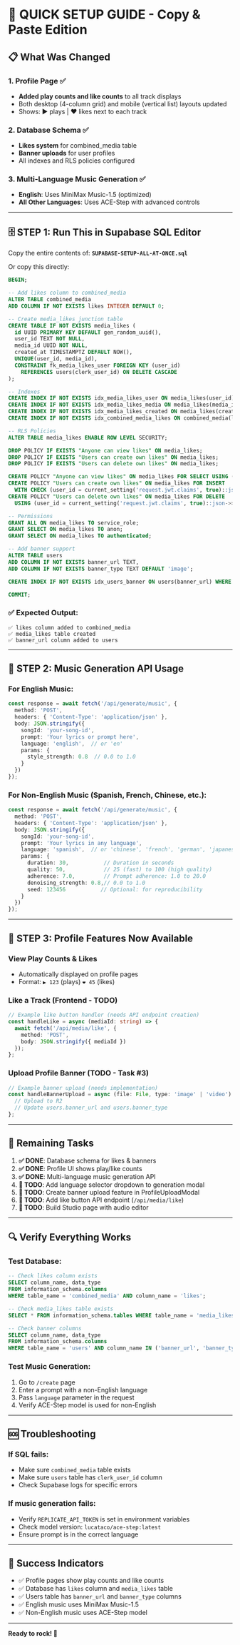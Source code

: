 # 🚀 QUICK SETUP GUIDE - Copy & Paste Edition

## 📋 What Was Changed

### 1. Profile Page ✅
- **Added play counts and like counts** to all track displays
- Both desktop (4-column grid) and mobile (vertical list) layouts updated
- Shows: ▶️ plays | ❤️ likes next to each track

### 2. Database Schema ✅
- **Likes system** for combined_media table
- **Banner uploads** for user profiles
- All indexes and RLS policies configured

### 3. Multi-Language Music Generation ✅
- **English**: Uses MiniMax Music-1.5 (optimized)
- **All Other Languages**: Uses ACE-Step with advanced controls

---

## 🗄️ STEP 1: Run This in Supabase SQL Editor

Copy the entire contents of: **`SUPABASE-SETUP-ALL-AT-ONCE.sql`**

Or copy this directly:

```sql
BEGIN;

-- Add likes column to combined_media
ALTER TABLE combined_media 
ADD COLUMN IF NOT EXISTS likes INTEGER DEFAULT 0;

-- Create media_likes junction table
CREATE TABLE IF NOT EXISTS media_likes (
  id UUID PRIMARY KEY DEFAULT gen_random_uuid(),
  user_id TEXT NOT NULL,
  media_id UUID NOT NULL,
  created_at TIMESTAMPTZ DEFAULT NOW(),
  UNIQUE(user_id, media_id),
  CONSTRAINT fk_media_likes_user FOREIGN KEY (user_id) 
    REFERENCES users(clerk_user_id) ON DELETE CASCADE
);

-- Indexes
CREATE INDEX IF NOT EXISTS idx_media_likes_user ON media_likes(user_id);
CREATE INDEX IF NOT EXISTS idx_media_likes_media ON media_likes(media_id);
CREATE INDEX IF NOT EXISTS idx_media_likes_created ON media_likes(created_at DESC);
CREATE INDEX IF NOT EXISTS idx_combined_media_likes ON combined_media(likes DESC);

-- RLS Policies
ALTER TABLE media_likes ENABLE ROW LEVEL SECURITY;

DROP POLICY IF EXISTS "Anyone can view likes" ON media_likes;
DROP POLICY IF EXISTS "Users can create own likes" ON media_likes;
DROP POLICY IF EXISTS "Users can delete own likes" ON media_likes;

CREATE POLICY "Anyone can view likes" ON media_likes FOR SELECT USING (true);
CREATE POLICY "Users can create own likes" ON media_likes FOR INSERT 
  WITH CHECK (user_id = current_setting('request.jwt.claims', true)::json->>'sub');
CREATE POLICY "Users can delete own likes" ON media_likes FOR DELETE 
  USING (user_id = current_setting('request.jwt.claims', true)::json->>'sub');

-- Permissions
GRANT ALL ON media_likes TO service_role;
GRANT SELECT ON media_likes TO anon;
GRANT SELECT ON media_likes TO authenticated;

-- Add banner support
ALTER TABLE users 
ADD COLUMN IF NOT EXISTS banner_url TEXT,
ADD COLUMN IF NOT EXISTS banner_type TEXT DEFAULT 'image';

CREATE INDEX IF NOT EXISTS idx_users_banner ON users(banner_url) WHERE banner_url IS NOT NULL;

COMMIT;
```

### ✅ Expected Output:
```
✅ likes column added to combined_media
✅ media_likes table created
✅ banner_url column added to users
```

---

## 🎵 STEP 2: Music Generation API Usage

### For English Music:
```typescript
const response = await fetch('/api/generate/music', {
  method: 'POST',
  headers: { 'Content-Type': 'application/json' },
  body: JSON.stringify({
    songId: 'your-song-id',
    prompt: 'Your lyrics or prompt here',
    language: 'english',  // or 'en'
    params: {
      style_strength: 0.8  // 0.0 to 1.0
    }
  })
});
```

### For Non-English Music (Spanish, French, Chinese, etc.):
```typescript
const response = await fetch('/api/generate/music', {
  method: 'POST',
  headers: { 'Content-Type': 'application/json' },
  body: JSON.stringify({
    songId: 'your-song-id',
    prompt: 'Your lyrics in any language',
    language: 'spanish',  // or 'chinese', 'french', 'german', 'japanese', 'korean', etc.
    params: {
      duration: 30,           // Duration in seconds
      quality: 50,            // 25 (fast) to 100 (high quality)
      adherence: 7.0,         // Prompt adherence: 1.0 to 20.0
      denoising_strength: 0.8,// 0.0 to 1.0
      seed: 123456           // Optional: for reproducibility
    }
  })
});
```

---

## 🎨 STEP 3: Profile Features Now Available

### View Play Counts & Likes
- Automatically displayed on profile pages
- Format: `▶️ 123` (plays) `❤️ 45` (likes)

### Like a Track (Frontend - TODO)
```typescript
// Example like button handler (needs API endpoint creation)
const handleLike = async (mediaId: string) => {
  await fetch('/api/media/like', {
    method: 'POST',
    body: JSON.stringify({ mediaId })
  });
};
```

### Upload Profile Banner (TODO - Task #3)
```typescript
// Example banner upload (needs implementation)
const handleBannerUpload = async (file: File, type: 'image' | 'video') => {
  // Upload to R2
  // Update users.banner_url and users.banner_type
};
```

---

## 📝 Remaining Tasks

1. **✅ DONE**: Database schema for likes & banners
2. **✅ DONE**: Profile UI shows play/like counts
3. **✅ DONE**: Multi-language music generation API
4. **🚧 TODO**: Add language selector dropdown to generation modal
5. **🚧 TODO**: Create banner upload feature in ProfileUploadModal
6. **🚧 TODO**: Add like button API endpoint (`/api/media/like`)
7. **🚧 TODO**: Build Studio page with audio editor

---

## 🔍 Verify Everything Works

### Test Database:
```sql
-- Check likes column exists
SELECT column_name, data_type 
FROM information_schema.columns 
WHERE table_name = 'combined_media' AND column_name = 'likes';

-- Check media_likes table exists
SELECT * FROM information_schema.tables WHERE table_name = 'media_likes';

-- Check banner columns
SELECT column_name, data_type 
FROM information_schema.columns 
WHERE table_name = 'users' AND column_name IN ('banner_url', 'banner_type');
```

### Test Music Generation:
1. Go to `/create` page
2. Enter a prompt with a non-English language
3. Pass `language` parameter in the request
4. Verify ACE-Step model is used for non-English

---

## 🆘 Troubleshooting

### If SQL fails:
- Make sure `combined_media` table exists
- Make sure `users` table has `clerk_user_id` column
- Check Supabase logs for specific errors

### If music generation fails:
- Verify `REPLICATE_API_TOKEN` is set in environment variables
- Check model version: `lucataco/ace-step:latest`
- Ensure prompt is in the correct language

---

## 🎉 Success Indicators

- ✅ Profile pages show play counts and like counts
- ✅ Database has `likes` column and `media_likes` table
- ✅ Users table has `banner_url` and `banner_type` columns
- ✅ English music uses MiniMax Music-1.5
- ✅ Non-English music uses ACE-Step model

---

**Ready to rock! 🚀**
